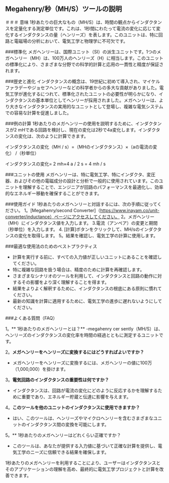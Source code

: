 ## Megahenry/秒（MH/S）ツールの説明

＃＃＃ 意味
1秒あたりの巨大なもの（MH/S）は、時間の観点からインダクタンスを定量化する測定単位です。これは、1秒間にわたって電流の変化に応じて変化するインダクタンスの量（ヘンリーズ）を表します。このユニットは、特に回路と電磁場の分析において、電気工学と物理学に不可欠です。

###標準化
メガヘンリーは、国際ユニット（SI）の派生ユニットです。1つのメガヘンリー（MH）は、100万人のヘンリーズ（H）に相当します。このユニットの標準化により、さまざまな分野での科学的計算と応用の一貫性と精度が保証されます。

###歴史と進化
インダクタンスの概念は、19世紀に初めて導入され、マイケルファラデーやジョセフヘンリーなどの科学者からの多大な貢献がありました。電気工学が進化するにつれて、標準化されたユニットの必要性が明らかになり、インダクタンスの基本単位としてヘンリーが採用されました。メガヘンリーは、より大きなインダクタンスの実用的なユニットとして登場し、複雑な電気システムでの容易な計算を促進しました。

###例の計算
1秒あたりのメガヘンリーの使用を説明するために、インダクタンスが2 mHである回路を検討し、現在の変化は2秒で4a変化します。インダクタンスの変化は、次のように計算できます。

インダクタンスの変化（MH / s）=（MHのインダクタンス）×（aの電流の変化） /（秒単位）

インダクタンスの変化= 2 mh×4 a / 2 s = 4 mh / s

###ユニットの使用
メガヘンリーは、特に電気工学、特にインダクタ、変圧器、およびその他の電磁成分の設計と分析で一般的に使用されています。このユニットを理解することで、エンジニアが回路のパフォーマンスを最適化し、効率的なエネルギー移動を確保することができます。

###使用ガイド
1秒あたりのメガヘンリーと対話するには、次の手順に従ってください。
1。[Megahenry/second Converter]（https://www.inayam.co/unit-converter/inductance）ページにアクセスしてください。
2。メガヘンリー（MH）にインダクタンス値を入力します。
3.電流（アンペア）の変更と期間（秒単位）を入力します。
4. [計算]ボタンをクリックして、MH/sのインダクタンスの変化を取得します。
5。結果を確認し、電気工学の計算に使用します。

###最適な使用法のためのベストプラクティス
- 計算を実行する前に、すべての入力値が正しいユニットにあることを確認してください。
- 特に複雑な回路を扱う場合は、精度のために計算を再確認します。
- さまざまなシナリオのツールを利用して、インダクタンスと回路の動作に対するその影響をより深く理解することを得ます。
- 結果をよりよく解釈するために、インダクタンスの根底にある原則に慣れてください。
- 最新の知識を計算に適用するために、電気工学の進歩に遅れないようにしてください。

###よくある質問（FAQ）

1。** 1秒あたりのメガヘンリーとは？**
-megahenry cer sently（MH/S）は、ヘンリーズのインダクタンスの変化率を時間の経過とともに測定するユニットです。

2。**メガヘンリーをヘンリーズに変換するにはどうすればよいですか？**
- メガヘンリーをヘンリーズに変換するには、メガヘンリーの値に100万（1,000,000）を掛けます。

3。**電気回路のインダクタンスの重要性は何ですか？**
- インダクタンスは、回路が電流の変化にどのように反応するかを理解するために重要であり、エネルギー貯蔵と伝達に影響を与えます。

4。**このツールを他のユニットのインダクタンスに使用できますか？**
- はい、このツールは、ヘンリーズやマイクロヘンリーを含むさまざまなユニットのインダクタンス間の変換を可能にします。

5。** 1秒あたりのメガヘンリーはどれくらい正確ですか？
- このツールは、あなたが提供する入力値に基づいて正確な計算を提供し、電気工学のニーズに信頼できる結果を確保します。

1秒あたりのメガヘンリーを利用することにより、ユーザーはインダクタンスとそのアプリケーションの理解を高め、最終的に電気工学プロジェクトと計算を改善できます。